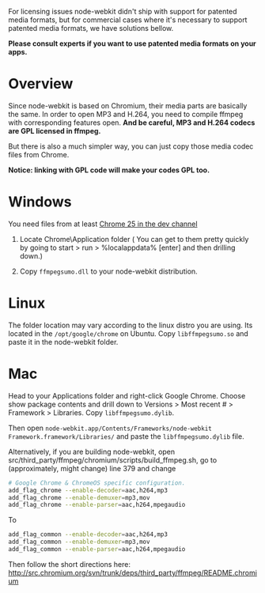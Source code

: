 For licensing issues node-webkit didn't ship with support for patented media formats, but for commercial cases where it's necessary to support patented media formats, we have solutions bellow.

**Please consult experts if you want to use patented media formats on your apps.**

# Overview

Since node-webkit is based on Chromium, their media parts are basically the same. In order to open MP3 and H.264, you need to compile ffmpeg with corresponding features open. **And be careful, MP3 and H.264 codecs are GPL licensed in ffmpeg.**

But there is also a much simpler way, you can just copy those media codec files from Chrome.

**Notice: linking with GPL code will make your codes GPL too.**

# Windows

You need files from at least [Chrome 25 in the dev channel](http://dev.chromium.org/getting-involved/dev-channel)

1. Locate Chrome\Application folder ( You can get to them pretty quickly by going to start > run > %localappdata% [enter] and then drilling down.)

2. Copy `ffmpegsumo.dll` to your node-webkit distribution.

# Linux

The folder location may vary according to the linux distro you are using. Its located in the `/opt/google/chrome` on Ubuntu. Copy `libffmpegsumo.so` and paste it in the node-webkit folder.

# Mac

Head to your Applications folder and right-click Google Chrome. Choose show package contents and drill down to Versions > Most recent # > Framework > Libraries. Copy `libffmpegsumo.dylib`.

Then open `node-webkit.app/Contents/Frameworks/node-webkit Framework.framework/Libraries/` and paste the `libffmpegsumo.dylib` file.


Alternatively, if you are building node-webkit, open src/third_party/ffmpeg/chromium/scripts/build_ffmpeg.sh, go to (approximately, might change) line 379 and change
```sh
# Google Chrome & ChromeOS specific configuration.
add_flag_chrome --enable-decoder=aac,h264,mp3
add_flag_chrome --enable-demuxer=mp3,mov
add_flag_chrome --enable-parser=aac,h264,mpegaudio
```
To

```sh
add_flag_common --enable-decoder=aac,h264,mp3
add_flag_common --enable-demuxer=mp3,mov
add_flag_common --enable-parser=aac,h264,mpegaudio
```

Then follow the short directions here:
http://src.chromium.org/svn/trunk/deps/third_party/ffmpeg/README.chromium